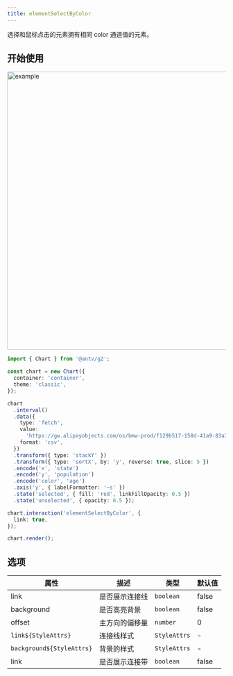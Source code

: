 ```yaml
---
title: elementSelectByColor
---
```


选择和鼠标点击的元素拥有相同 color 通道值的元素。

## 开始使用

<img alt="example" src="https://gw.alipayobjects.com/zos/raptor/1670298582680/element-select-by-color.gif" width="640">

```ts
import { Chart } from '@antv/g2';

const chart = new Chart({
  container: 'container',
  theme: 'classic',
});

chart
  .interval()
  .data({
    type: 'fetch',
    value:
      'https://gw.alipayobjects.com/os/bmw-prod/f129b517-158d-41a9-83a3-3294d639b39e.csv',
    format: 'csv',
  })
  .transform({ type: 'stackY' })
  .transform({ type: 'sortX', by: 'y', reverse: true, slice: 5 })
  .encode('x', 'state')
  .encode('y', 'population')
  .encode('color', 'age')
  .axis('y', { labelFormatter: '~s' })
  .state('selected', { fill: 'red', linkFillOpacity: 0.5 })
  .state('unselected', { opacity: 0.5 });

chart.interaction('elementSelectByColor', {
  link: true,
});

chart.render();
```

## 选项

| 属性                      | 描述           | 类型         | 默认值 |
| ------------------------- | -------------- | ------------ | ------ |
| link                      | 是否展示连接线 | `boolean`    | false  |
| background                | 是否高亮背景   | `boolean`    | false  |
| offset                    | 主方向的偏移量 | `number`     | 0      |
| `link${StyleAttrs}`       | 连接线样式     | `StyleAttrs` | -      |
| `background${StyleAttrs}` | 背景的样式     | `StyleAttrs` | -      |
| link                      | 是否展示连接带 | `boolean`    | false  |

